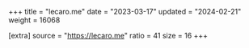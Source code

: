 +++
title = "lecaro.me"
date = "2023-03-17"
updated = "2024-02-21"
weight = 16068

[extra]
source = "https://lecaro.me"
ratio = 41
size = 16
+++

